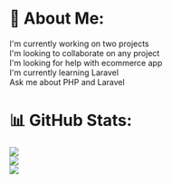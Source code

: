 # 💫 About Me:
I'm currently working on two projects<br>I'm looking to collaborate on any project<br>I'm looking for help with ecommerce app<br>I'm currently learning Laravel<br>Ask me about PHP and Laravel<br>
# 📊 GitHub Stats:
![](https://github-readme-stats.vercel.app/api?username=HusnainAnwar&theme=dark&hide_border=false&include_all_commits=false&count_private=true)<br/>
![](https://github-readme-streak-stats.herokuapp.com/?user=HusnainAnwar&theme=dark&hide_border=false)<br/>
![](https://github-readme-stats.vercel.app/api/top-langs/?username=HusnainAnwar&theme=dark&hide_border=false&include_all_commits=false&count_private=true&layout=compact)


<!-- Proudly created with GPRM ( https://gprm.itsvg.in ) -->
